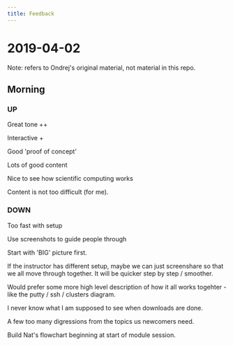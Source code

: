 ```yaml
---
title: Feedback
---
```


# 2019-04-02

Note: refers to Ondrej's original material, not material in this repo.

## Morning
### **UP**

Great tone ++

Interactive +

Good 'proof of concept'

Lots of good content

Nice to see how scientific computing works

Content is not too difficult (for me). 

### **DOWN**

Too fast with setup

Use screenshots to guide people through

Start with 'BIG' picture first.

If the instructor has different setup, maybe we can just screenshare so that we all move through together. It will be quicker step by step / smoother.

Would prefer some more high level description of how it all works togehter - like the putty / ssh / clusters diagram. 

I never know what I am supposed to see when downloads are done. 

A few too many digressions from the topics us newcomers need. 

Build Nat's flowchart beginning at start of module session. 
